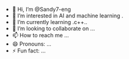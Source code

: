 - 👋 Hi, I’m @Sandy7-eng
- 👀 I’m interested in AI and machine learning .
- 🌱 I’m currently learning .c++..
- 💞️ I’m looking to collaborate on ...
- 📫 How to reach me ...
- 😄 Pronouns: ...
- ⚡ Fun fact: ...

<!---
Sandy7-eng/Sandy7-eng is a ✨ special ✨ repository because its `README.md` (this file) appears on your GitHub profile.
You can click the Preview link to take a look at your changes.
--->
